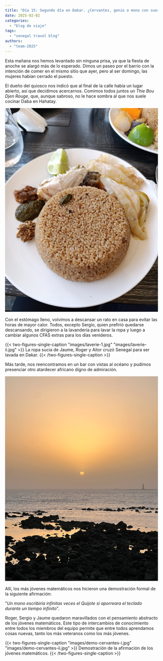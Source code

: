 ```yaml
---
title: "Día 15: Segundo día en Dakar. ¿Cervantes, genio o mono con suerte?"
date: 2025-02-02
categories:  
  - "blog de viaje"  
tags:  
  - "senegal travel blog"  
authors:  
  - "team-2025"  
---
```


Esta mañana nos hemos levantado sin ninguna prisa, ya que la fiesta de anoche se alargó más de lo esperado. Dimos un paseo por el barrio con la intención de comer en el mismo sitio que ayer, pero al ser domingo, las mujeres habían cerrado el puesto.

El dueño del quiosco nos indicó que al final de la calle había un lugar abierto, así que decidimos acercarnos. Comimos todos juntos un *Thie Bou Djen Rouge*, que, aunque sabroso, no le hace sombra al que nos suele cocinar Daba en Hahatay.

![Ceebu jën en Dakar](images/thieb-bou-djen.jpg "Ceebu jën en Dakar")

Con el estómago lleno, volvimos a descansar un rato en casa para evitar las horas de mayor calor. Todos, excepto Sergio, quien prefirió quedarse descansando, se dirigieron a la lavandería para lavar la ropa y luego a cambiar algunos CFAS extras para los días venideros.

{{< two-figures-single-caption "images/laverie-1.jpg" "images/laverie-ii.jpg" >}}
La ropa sucia de Jaume, Roger y Aitor cruzó Senegal para ser lavada en Dakar.
{{< /two-figures-single-caption >}}


Más tarde, nos reencontramos en un bar con vistas al océano y pudimos presenciar otro atardecer africano digno de admiración.

![Atardecer en Dakar](images/atardecer-dakar.jpg "Atardecer en Dakar")

Allí, los más jóvenes matemáticos nos hicieron una demostración formal de la siguiente afirmación:

"*Un mono escribiría infinitas veces el Quijote si aporreara el teclado durante un tiempo infinit*o".

Roger, Sergio y Jaume quedaron maravillados con el pensamiento abstracto de los jóvenes matemáticos. Este tipo de intercambios de conocimiento entre todos los miembros del equipo permite que entre todos aprendamos cosas nuevas, tanto los más veteranos como los más jóvenes.

{{< two-figures-single-caption "images/demo-cervantes-i.jpg" "images/demo-cervantes-ii.jpg" >}}
Demostración de la afirmación de los jóvenes matemáticos.
{{< /two-figures-single-caption >}}
